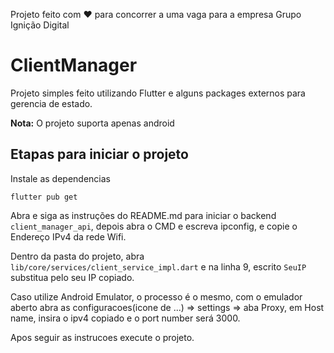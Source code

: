Projeto feito com ❤️ para concorrer a uma vaga para a empresa Grupo Ignição Digital

# ClientManager

Projeto simples feito utilizando Flutter e alguns packages externos para gerencia de estado.

**Nota:** O projeto suporta apenas android

## Etapas para iniciar o projeto

Instale as dependencias

    flutter pub get

Abra e siga as instruções do README.md para iniciar o backend `client_manager_api`, depois abra o CMD e escreva ipconfig, e copie o Endereço IPv4 da rede Wifi.

Dentro da pasta do projeto, abra `lib/core/services/client_service_impl.dart` e na linha 9, escrito `SeuIP` substitua pelo seu IP copiado.

Caso utilize Android Emulator, o processo é o mesmo, com o emulador aberto abra as configuracoes(icone de ...) => settings => aba Proxy, em Host name, insira o ipv4 copiado e o port number será 3000.

Apos seguir as instrucoes execute o projeto.
